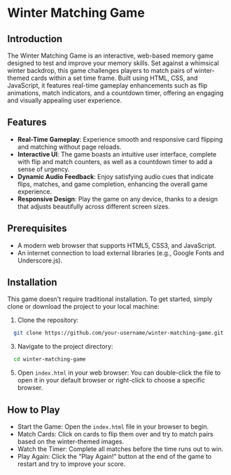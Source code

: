 # Winter Matching Game

## Introduction

The Winter Matching Game is an interactive, web-based memory game designed to test and improve your memory skills. Set against a whimsical winter backdrop, this game challenges players to match pairs of winter-themed cards within a set time frame. Built using HTML, CSS, and JavaScript, it features real-time gameplay enhancements such as flip animations, match indicators, and a countdown timer, offering an engaging and visually appealing user experience.

## Features

- **Real-Time Gameplay**: Experience smooth and responsive card flipping and matching without page reloads.
- **Interactive UI**: The game boasts an intuitive user interface, complete with flip and match counters, as well as a countdown timer to add a sense of urgency.
- **Dynamic Audio Feedback**: Enjoy satisfying audio cues that indicate flips, matches, and game completion, enhancing the overall game experience.
- **Responsive Design**: Play the game on any device, thanks to a design that adjusts beautifully across different screen sizes.

## Prerequisites

- A modern web browser that supports HTML5, CSS3, and JavaScript.
- An internet connection to load external libraries (e.g., Google Fonts and Underscore.js).

## Installation

This game doesn't require traditional installation. To get started, simply clone or download the project to your local machine:

1. Clone the repository:
```bash
  git clone https://github.com/your-username/winter-matching-game.git
```
3. Navigate to the project directory:
```bash
  cd winter-matching-game
```
5. Open `index.html` in your web browser:
You can double-click the file to open it in your default browser or right-click to choose a specific browser.

## How to Play

- Start the Game: Open the `index.html` file in your browser to begin.
- Match Cards: Click on cards to flip them over and try to match pairs based on the winter-themed images.
- Watch the Timer: Complete all matches before the time runs out to win.
- Play Again: Click the "Play Again!" button at the end of the game to restart and try to improve your score.



